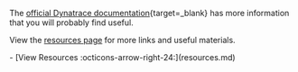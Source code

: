 The [official Dynatrace documentation](https://docs.dynatrace.com/docs/platform-modules/automations/cloud-automation/test-automation/dynatrace-and-jmeter-integration){target=_blank} has more information that you will probably find useful.

View the [resources page](resources.md) for more links and useful materials.

<div class="grid cards" markdown>
- [View Resources :octicons-arrow-right-24:](resources.md)
</div>